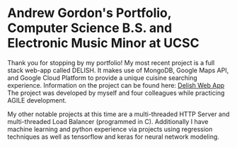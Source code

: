 # Andrew Gordon's Portfolio, Computer Science B.S. and Electronic Music Minor at UCSC
Thank you for stopping by my portfolio!
My most recent project is a full stack web-app called DELISH. It makes use of MongoDB, Google Maps API, and Google Cloud Platform to provide a unique cuisine searching experience. 
Information on the project can be found here: [Delish Web App](https://github.com/andrew-d-gordon/Delish-Food)
The project was developed by myself and four colleagues while practicing AGILE development.

My other notable projects at this time are a multi-threaded HTTP Server and multi-threaded Load Balancer (programmed in C).
Additionally I have machine learning and python experience via projects using regression techniques as well as tensorflow and keras for neural network modeling.
